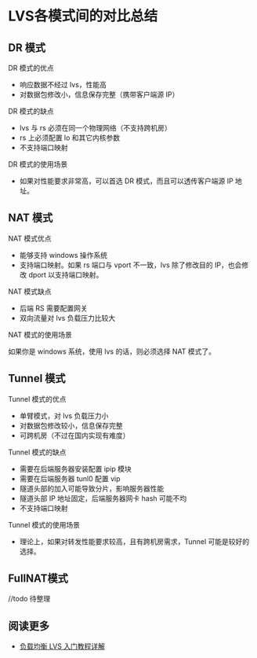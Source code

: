 # LVS各模式间的对比总结

## DR 模式

DR 模式的优点

- 响应数据不经过 lvs，性能高
- 对数据包修改小，信息保存完整（携带客户端源 IP）

DR 模式的缺点

- lvs 与 rs 必须在同一个物理网络（不支持跨机房）
- rs 上必须配置 lo 和其它内核参数
- 不支持端口映射

DR 模式的使用场景

- 如果对性能要求非常高，可以首选 DR 模式，而且可以透传客户端源 IP 地址。

## NAT 模式

NAT 模式优点

- 能够支持 windows 操作系统
- 支持端口映射。如果 rs 端口与 vport 不一致，lvs 除了修改目的 IP，也会修改 dport 以支持端口映射。

NAT 模式缺点

- 后端 RS 需要配置网关
- 双向流量对 lvs 负载压力比较大

NAT 模式的使用场景

如果你是 windows 系统，使用 lvs 的话，则必须选择 NAT 模式了。

## Tunnel 模式

Tunnel 模式的优点

- 单臂模式，对 lvs 负载压力小
- 对数据包修改较小，信息保存完整
- 可跨机房（不过在国内实现有难度）

Tunnel 模式的缺点

- 需要在后端服务器安装配置 ipip 模块
- 需要在后端服务器 tunl0 配置 vip
- 隧道头部的加入可能导致分片，影响服务器性能
- 隧道头部 IP 地址固定，后端服务器网卡 hash 可能不均
- 不支持端口映射

Tunnel 模式的使用场景

- 理论上，如果对转发性能要求较高，且有跨机房需求，Tunnel 可能是较好的选择。

## FullNAT模式

//todo 待整理

## 阅读更多

- [负载均衡 LVS 入门教程详解](https://blog.csdn.net/liwei0526vip/article/details/103104483)